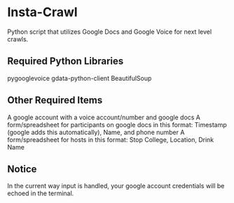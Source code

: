 Insta-Crawl
===========

Python script that utilizes Google Docs and Google Voice for next level crawls.

Required Python Libraries
-------------------------
pygooglevoice
gdata-python-client
BeautifulSoup

Other Required Items
--------------------
A google account with a voice account/number and google docs
A form/spreadsheet for participants on google docs in this format: 
    Timestamp (google adds this automatically), Name, and phone number
A form/spreadsheet for hosts in this format: 
    Stop College, Location, Drink Name

Notice
------
In the current way input is handled, your google account credentials will be
echoed in the terminal.